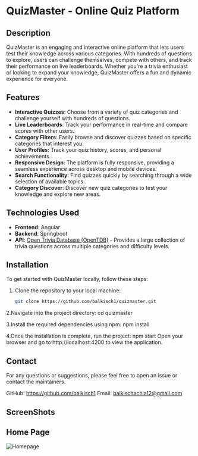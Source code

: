 # QuizMaster - Online Quiz Platform

## Description
QuizMaster is an engaging and interactive online platform that lets users test their knowledge across various categories. With hundreds of questions to explore, users can challenge themselves, compete with others, and track their performance on live leaderboards. Whether you're a trivia enthusiast or looking to expand your knowledge, QuizMaster offers a fun and dynamic experience for everyone.

## Features
- **Interactive Quizzes**: Choose from a variety of quiz categories and challenge yourself with hundreds of questions.
- **Live Leaderboards**: Track your performance in real-time and compare scores with other users.
- **Category Filters**: Easily browse and discover quizzes based on specific categories that interest you.
- **User Profiles**: Track your quiz history, scores, and personal achievements.
- **Responsive Design**: The platform is fully responsive, providing a seamless experience across desktop and mobile devices.
- **Search Functionality**: Find quizzes quickly by searching through a wide selection of available topics.
- **Category Discover**: Discover new quiz categories to test your knowledge and explore new areas.

## Technologies Used
- **Frontend**: Angular
- **Backend**: Springboot 
- **API**: [Open Trivia Database (OpenTDB)](https://opentdb.com/) - Provides a large collection of trivia questions across multiple categories and difficulty levels.
  

## Installation

To get started with QuizMaster locally, follow these steps:

1. Clone the repository to your local machine:
   ```bash
   git clone https://github.com/balkisch1/quizmaster.git
2.Navigate into the project directory: 
cd quizmaster

3.Install the required dependencies using npm:
npm install

4.Once the installation is complete, run the project:
npm start
Open your browser and go to http://localhost:4200 to view the application.



##  Contact

For any questions or suggestions, please feel free to open an issue or contact the maintainers.

GitHub: https://github.com/balkisch1
Email: balkischachia12@gmail.com



## ScreenShots
## Home Page
 ![Homepage](https://github.com/balkisch1/QuizMaster---Test-Your-Skills-with-Quizzes/blob/master/Capture%20d'%C3%A9cran%202025-01-08%20160847.png?raw=true)

